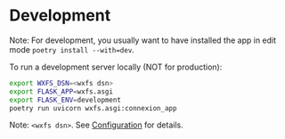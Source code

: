 # Development

Note: For development, you usually want to have installed the app in edit mode
`poetry install --with=dev`.

To run a development server locally (NOT for production):

```bash 
export WXFS_DSN=<wxfs dsn>
export FLASK_APP=wxfs.asgi
export FLASK_ENV=development
poetry run uvicorn wxfs.asgi:connexion_app
```

Note: `<wxfs dsn>`. See [Configuration](configuration.md) for details.

